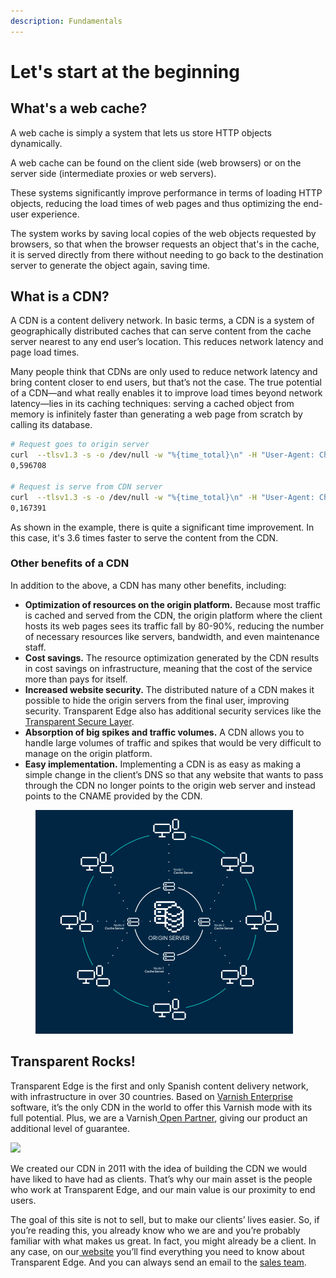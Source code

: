 ```yaml
---
description: Fundamentals
---
```


# Let's start at the beginning

## What's a web cache?

A web cache is simply a system that lets us store HTTP objects dynamically.

A web cache can be found on the client side (web browsers) or on the server side (intermediate proxies or web servers).

These systems significantly improve performance in terms of loading HTTP objects, reducing the load times of web pages and thus optimizing the end-user experience.

The system works by saving local copies of the web objects requested by browsers, so that when the browser requests an object that's in the cache, it is served directly from there without needing to go back to the destination server to generate the object again, saving time.

## What is a CDN?

A CDN is a content delivery network. In basic terms, a CDN is a system of geographically distributed caches that can serve content from the cache server nearest to any end user’s location. This reduces network latency and page load times.

Many people think that CDNs are only used to reduce network latency and bring content closer to end users, but that’s not the case. The true potential of a CDN—and what really enables it to improve load times beyond network latency—lies in its caching techniques: serving a cached object from memory is infinitely faster than generating a web page from scratch by calling its database.

```bash
# Request goes to origin server 
curl  --tlsv1.3 -s -o /dev/null -w "%{time_total}\n" -H "User-Agent: Chrome" https://www.transparentcdn.com/?p=random
0,596708

# Request is serve from CDN server
curl  --tlsv1.3 -s -o /dev/null -w "%{time_total}\n" -H "User-Agent: Chrome" https://www.transparentcdn.com/
0,167391
```

As shown in the example, there is quite a significant time improvement. In this case, it's 3.6 times faster to serve the content from the CDN.

### Other benefits of a CDN

In addition to the above, a CDN has many other benefits, including:

* **Optimization of resources on the origin platform.** Because most traffic is cached and served from the CDN, the origin platform where the client hosts its web pages sees its traffic fall by 80-90%, reducing the number of necessary resources like servers, bandwidth, and even maintenance staff.
* **Cost savings.** The resource optimization generated by the CDN results in cost savings on infrastructure, meaning that the cost of the service more than pays for itself.
* **Increased website security.** The distributed nature of a CDN makes it possible to hide the origin servers from the final user, improving security. Transparent Edge also has additional security services like the[ Transparent Secure Layer](https://www.transparentcdn.com/servicios-empresa/#secure_layer).
* **Absorption of big spikes and traffic volumes.** A CDN allows you to handle large volumes of traffic and spikes that would be very difficult to manage on the origin platform.
* **Easy implementation.** Implementing a CDN is as easy as making a simple change in the client’s DNS so that any website that wants to pass through the CDN no longer points to the origin web server and instead points to the CNAME provided by the CDN.

<figure><img src="../../.gitbook/assets/image (11).png" alt=""><figcaption></figcaption></figure>

## Transparent Rocks!

Transparent Edge is the first and only Spanish content delivery network, with infrastructure in over 30 countries. Based on [Varnish Enterprise](https://www.varnish-software.com/) software, it’s the only CDN in the world to offer this Varnish mode with its full potential. Plus, we are a Varnish[ Open Partner](https://www.varnish-software.com/partners/), giving our product an additional level of guarantee.

![](../../.gitbook/assets/Varnish-Software_2.0_POS_Large.png)

We created our CDN in 2011 with the idea of building the CDN we would have liked to have had as clients. That’s why our main asset is the people who work at Transparent Edge, and our main value is our proximity to end users.

The goal of this site is not to sell, but to make our clients’ lives easier. So, if you’re reading this, you already know who we are and you’re probably familiar with what makes us great. In fact, you might already be a client. In any case, on our[ website](https://www.transparentedge.eu/en/) you’ll find everything you need to know about Transparent Edge. And you can always send an email to the [sales team](mailto:sales@transparentedge.eu).
